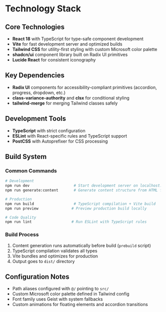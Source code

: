 # Technology Stack

## Core Technologies

- **React 18** with TypeScript for type-safe component development
- **Vite** for fast development server and optimized builds
- **Tailwind CSS** for utility-first styling with custom Microsoft color palette
- **shadcn/ui** component library built on Radix UI primitives
- **Lucide React** for consistent iconography

## Key Dependencies

- **Radix UI** components for accessibility-compliant primitives (accordion, progress, dropdown, etc.)
- **class-variance-authority** and **clsx** for conditional styling
- **tailwind-merge** for merging Tailwind classes safely

## Development Tools

- **TypeScript** with strict configuration
- **ESLint** with React-specific rules and TypeScript support
- **PostCSS** with Autoprefixer for CSS processing

## Build System

### Common Commands

```bash
# Development
npm run dev                    # Start development server on localhost:5173
npm run generate:content       # Generate content structure from HTML files

# Production
npm run build                  # TypeScript compilation + Vite build
npm run preview               # Preview production build locally

# Code Quality
npm run lint                  # Run ESLint with TypeScript rules
```

### Build Process

1. Content generation runs automatically before build (`prebuild` script)
2. TypeScript compilation validates all types
3. Vite bundles and optimizes for production
4. Output goes to `dist/` directory

## Configuration Notes

- Path aliases configured with `@/` pointing to `src/`
- Custom Microsoft color palette defined in Tailwind config
- Font family uses Geist with system fallbacks
- Custom animations for floating elements and accordion transitions